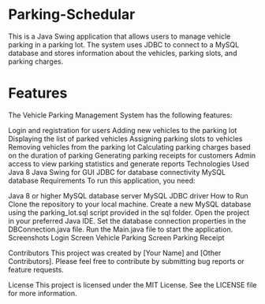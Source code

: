 # Parking-Schedular
This is a Java Swing application that allows users to manage vehicle parking in a parking lot. The system uses JDBC to connect to a MySQL database and stores information about the vehicles, parking slots, and parking charges.

# Features
The Vehicle Parking Management System has the following features:

Login and registration for users
Adding new vehicles to the parking lot
Displaying the list of parked vehicles
Assigning parking slots to vehicles
Removing vehicles from the parking lot
Calculating parking charges based on the duration of parking
Generating parking receipts for customers
Admin access to view parking statistics and generate reports
Technologies Used
Java 8
Java Swing for GUI
JDBC for database connectivity
MySQL database
Requirements
To run this application, you need:

Java 8 or higher
MySQL database server
MySQL JDBC driver
How to Run
Clone the repository to your local machine.
Create a new MySQL database using the parking_lot.sql script provided in the sql folder.
Open the project in your preferred Java IDE.
Set the database connection properties in the DBConnection.java file.
Run the Main.java file to start the application.
Screenshots
Login Screen
Vehicle Parking Screen
Parking Receipt

Contributors
This project was created by [Your Name] and [Other Contributors]. Please feel free to contribute by submitting bug reports or feature requests.

License
This project is licensed under the MIT License. See the LICENSE file for more information.
